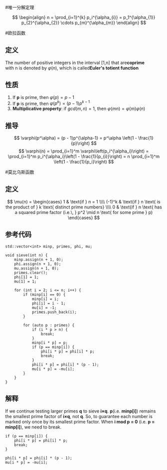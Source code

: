 #唯一分解定理

$$
\begin{align}
n = \prod_{i=1}^{k} p_i^{\alpha_{i}} = p_1^{\alpha_{1}} p_{2}^{\alpha_{2}} \cdots p_{m}^{\alpha_{m}}
\end{align}
$$
 
#欧拉函数

## 定义
The number of positive integers in the interval [1,n] that are ​**​coprime​**​ with n is denoted by $\varphi(n)$, which is called ​**​Euler's totient function**
## 性质
1. If **p** is prime, then $\varphi(p) = p - 1$
2. If **p** is prime, then  $\varphi(p^k) = (p - 1)p^{k - 1}$
3. **Multiplicative property**:  if $gcd(m, n) = 1$, then $\varphi(mn) = \varphi(m)\varphi(n)$
## 推导
$$
\varphi(p^\alpha) = (p - 1)p^{\alpha-1} = p^\alpha \left(1 - \frac{1}{p}\right)
$$
$$
\varphi(n) = \prod_{i=1}^m \varphi\left(p_i^{\alpha_i}\right) = \prod_{i=1}^m p_i^{\alpha_i}\left(1 - \frac{1}{p_{i}}\right) = n \prod_{i=1}^m \left(1 - \frac{1}{p_i}\right)
$$

#莫比乌斯函数

## 定义
$$
\mu(n) =
\begin{cases}
1 & \text{if } n = 1 \\\\
(-1)^k & \text{if } n \text{ is the product of } k \text{ distinct prime numbers} \\\\
0 & \text{if } n \text{ has a squared prime factor (i.e.\, } p^2 \mid n \text{ for some prime } p)
\end{cases}
$$

## 参考代码
```
std::vector<int> minp, primes, phi, mu;

void sieve(int n) {
    minp.assign(n + 1, 0);
    phi.assign(n + 1, 0);
    mu.assign(n + 1, 0);
    primes.clear();
    phi[1] = 1;
    mu[1] = 1;
    
    for (int i = 2; i <= n; i++) {
        if (minp[i] == 0) {
            minp[i] = i;
            phi[i] = i - 1;
            mu[i] = -1;
            primes.push_back(i);
        }
        
        for (auto p : primes) {
            if (i * p > n) {
                break;
            }
            minp[i * p] = p;
            if (p == minp[i]) {
                phi[i * p] = phi[i] * p;
                break;
            }
            phi[i * p] = phi[i] * (p - 1);
            mu[i * p] = -mu[i];
        }
    }
}

```

## 解释

If we continue testing larger primes **q** to sieve **i×q**.  **p**(i.e. **minp[i]**) remains the smallest prime factor of **i×q**, not **q**.  So, to guarantee each number is marked only once by its smallest prime factor.  When **i mod p = 0** (i.e. **p = minp[i]**), we need to break.

```
if (p == minp[i]) {
    phi[i * p] = phi[i] * p;
    break;
}
```

```
phi[i * p] = phi[i] * (p - 1);
mu[i * p] = -mu[i]; 
```
